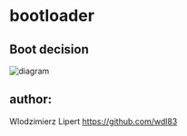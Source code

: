 # bootloader

## Boot decision

![diagram](diagrams/boot_decision.png)

## author:
Wlodzimierz Lipert https://github.com/wdl83
